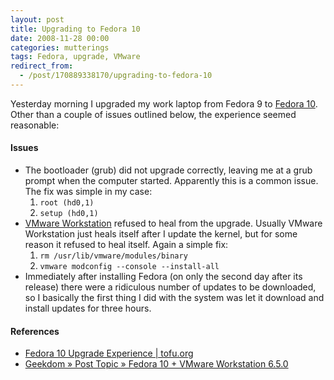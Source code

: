 ```yaml
---
layout: post
title: Upgrading to Fedora 10
date: 2008-11-28 00:00
categories: mutterings
tags: Fedora, upgrade, VMware
redirect_from:
  - /post/170889338170/upgrading-to-fedora-10
---
```

Yesterday morning I upgraded my work laptop from Fedora 9 to [Fedora 10](http://fedoraproject.org/get-fedora). Other than a couple of issues outlined below, the experience seemed reasonable:

#### Issues

* The bootloader (grub) did not upgrade correctly, leaving me at a grub prompt when the computer started. Apparently this is a common issue. The fix was simple in my case:
  1. `root (hd0,1)`
  2. `setup (hd0,1)`
* [VMware Workstation](http://www.vmware.com/products/ws/) refused to heal from the upgrade. Usually VMware Workstation just heals itself after I update the kernel, but for some reason it refused to heal itself. Again a simple fix:
  1. `rm /usr/lib/vmware/modules/binary`
  2. `vmware modconfig --console --install-all`
* Immediately after installing Fedora (on only the second day after its release) there were a ridiculous number of updates to be downloaded, so I basically the first thing I did with the system was let it download and install updates for three hours.

#### References

* [Fedora 10 Upgrade Experience | tofu.org](http://tofu.org/drupal/node/69)
* [Geekdom » Post Topic » Fedora 10 + VMware Workstation 6.5.0](http://geekdom.wesmo.com/2008/11/14/fedora-10-vmware-workstation-650/)
